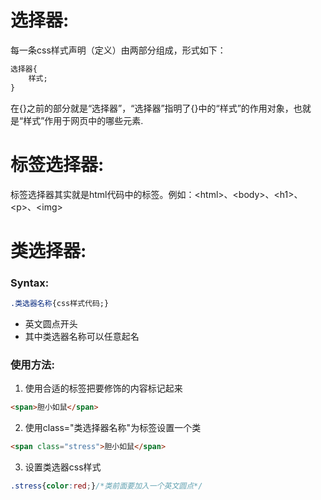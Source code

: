 # 选择器:
每一条css样式声明（定义）由两部分组成，形式如下：
```html
选择器{
    样式;
}
```
在{}之前的部分就是“选择器”，“选择器”指明了{}中的“样式”的作用对象，也就是“样式”作用于网页中的哪些元素.

# 标签选择器:
标签选择器其实就是html代码中的标签。例如：\<html>、\<body>、\<h1>、\<p>、\<img>

# 类选择器:
### Syntax:
```css
.类选器名称{css样式代码;}
```

- 英文圆点开头
- 其中类选器名称可以任意起名

### 使用方法:
1. 使用合适的标签把要修饰的内容标记起来
```html
<span>胆小如鼠</span>
```
2. 使用class="类选择器名称"为标签设置一个类
```html
<span class="stress">胆小如鼠</span>
```
3. 设置类选器css样式
```css
.stress{color:red;}/*类前面要加入一个英文圆点*/
```
